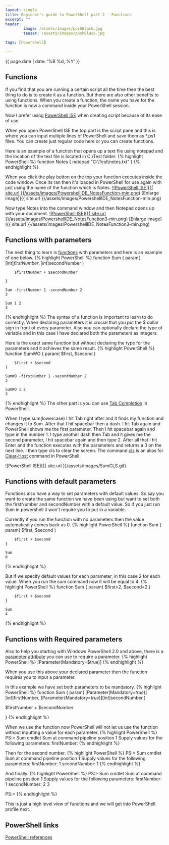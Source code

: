 ```yaml
---
layout: single
title: Beginner's guide to PowerShell part 2 - Functions
excerpt: ""
header: 
        image: /assets/images/poshBlack.jpg
        teaser: /assets/images/poshBlack.jpg

tags: [PowerShell]

---
```

{{ page.date | date: '%B %d, %Y' }}

## Functions

If you find that you are running a certain script all the time then the best thing to do is to create it as a function. But there are also other benefits to using functions.
When you create a function, the name you have for the function is now a command inside your PowerShell session.

Now I prefer using [PowerShell ISE](https://msdn.microsoft.com/en-us/powershell/scripting/getting-started/fundamental/windows-powershell-integrated-scripting-environment--ise-) when creating script because of its ease of use.

When you open PowerShell ISE the top part is the script pane and this is where you can input multiple lines of PowerShell and save them as *.ps1 files.
You can create just regular code here or you can create functions.

Here is an example of a function that opens up a text file using notepad and the location of the text file is located in C:\Test folder.
{% highlight PowerShell %}
    function Notes {
        notepad "C:\Test\notes.txt"
    }
{% endhighlight %}

When you click the play button on the top your function executes inside the code window. Once its ran then it's loaded in PowerShell for use again with just using the name of the function which is Notes.
<a href="{{ site.url }}/assets/images/PowershellIDE_NotesFunction-min.png" target="_blank">
![PowerShell ISE]({{ site.url }}/assets/images/PowershellIDE_NotesFunction-min.png)</a>
[Enlarge image]({{ site.url }}/assets/images/PowershellIDE_NotesFunction-min.png)

Now type Notes into the command window and then Notepad opens up with your document.
<a href="{{ site.url }}/assets/images/PowerShellIDE_NotesFunction3-min.png" target="_blank">
![PowerShell ISE]({{ site.url }}/assets/images/PowershellIDE_NotesFunction3-min.png)</a>
[Enlarge image]({{ site.url }}/assets/images/PowershellIDE_NotesFunction3-min.png)

## Functions with parameters

The next thing to learn is [functions](http://ss64.com/ps/syntax-functions.html) with parameters and here is an example of one below.
{% highlight PowerShell %}
    function Sum {
        param(
            [int]$firstNumber,
            [int]$secondNumber
        )

        $firstNumber + $secondNumber

    }

    Sum -firstNumber 1 -secondNumber 2
    3

    Sum 1 2
    3
{% endhighlight %}
The syntax of a function is important to learn to do correctly. When declaring parameters it is crucial that you put the $ dollar sign in front of every parameter. Also you can optionally declare the type of variable and in this case I have declared both the parameters as integers.

Here is the exact same function but without declaring the type for the parameters and it achieves the same result.
{% highlight PowerShell %}
    function SumWO {
        param(
            $first,
            $second
        )

        $first + $second
    }

    SumWO -firstNumber 1 -secondNumber 2
    3

    SumWO 1 2
    3
{% endhighlight %}
The other part is you can use <a href="http://ss64.com/ps/syntax-tab-completion.html" target="_blank">Tab Completion</a> in PowerShell.

When I type sum(lowercase) I hit Tab right after and it finds my function and changes it to Sum. After that I hit spacebar then a dash. I hit Tab again and PowerShell shows me the first parameter. Then I hit spacebar again and type in the number 1. I type another dash then Tab and it gives me the second parameter, I hit spacebar again and then type 2. After all that I hit Enter and the function executes with the parameters and returns a 3 on the next line. I then type cls to clear the screen. The command <a href="http://ss64.com/nt/cls.html" target="_blank">cls</a> is an alias for [Clear-Host](http://ss64.com/ps/clear-host.html) command in PowerShell.

![PowerShell ISE]({{ site.url }}/assets/images/SumCLS.gif)

## Functions with default parameters

Functions also have a way to set parameters with default values. So say you want to create the same function we have been using but want to set both the firstNumber and secondNumber with a default value. So if you just run Sum in powershell it won't require you to put in a variable.

Currently if you run the function with no parameters then the value automatically comes back as 0.
{% highlight PowerShell %}
    function Sum {
        param(
            $first,
            $second
        )

        $first + $second
    }

    Sum
    0
{% endhighlight %}

But if we specify default values for each parameter, in this case 2 for each value. When you run the sum command now it will be equal to 4.
{% highlight PowerShell %}
    function Sum {
        param(
            $first=2,
            $second=2
        )

        $first + $second
    }

    Sum
    4
{% endhighlight %}

## Functions with Required parameters

Also to help you starting with Windows PowerShell 2.0 and above, there is a [parameter attribute](http://ss64.com/ps/syntax-args.html) you can use to require a parameter.
{% highlight PowerShell %}
[Parameter(Mandatory=$true)]
{% endhighlight %}

When you use this above your declared parameter then the function requires you to input a parameter.

In this example we have set both parameters to be mandatory.
{% highlight PowerShell %}
function Sum {
param(
    [Parameter(Mandatory=$true)]
    [int]$firstNumber,
    [Parameter(Mandatory=$true)]
    [int]$secondNumber
)

$firstNumber + $secondNumber

}
{% endhighlight %}

When we use the function now PowerShell will not let us use the function without inputting a value for each parameter.
{% highlight PowerShell %}
PS:> Sum
cmdlet Sum at command pipeline position 1
Supply values for the following parameters:
firstNumber: 
{% endhighlight %}

Then for the second number.
{% highlight PowerShell %}
PS:> Sum
cmdlet Sum at command pipeline position 1
Supply values for the following parameters:
firstNumber: 1
secondNumber: 1
{% endhighlight %}

And finally.
{% highlight PowerShell %}
PS:> Sum
cmdlet Sum at command pipeline position 1
Supply values for the following parameters:
firstNumber: 1
secondNumber: 2
3

PS:> 
{% endhighlight %}

This is just a high level view of functions and we will get into PowerShell profile next.

## PowerShell links
[PowerShell references](http://ss64.com/ps/)

